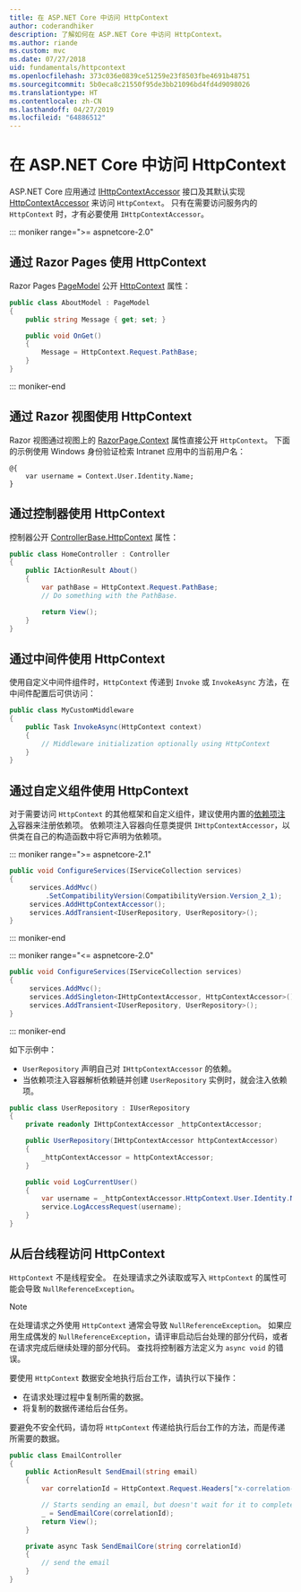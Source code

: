```yaml
---
title: 在 ASP.NET Core 中访问 HttpContext
author: coderandhiker
description: 了解如何在 ASP.NET Core 中访问 HttpContext。
ms.author: riande
ms.custom: mvc
ms.date: 07/27/2018
uid: fundamentals/httpcontext
ms.openlocfilehash: 373c036e0839ce51259e23f8503fbe4691b48751
ms.sourcegitcommit: 5b0eca8c21550f95de3bb21096bd4fd4d9098026
ms.translationtype: HT
ms.contentlocale: zh-CN
ms.lasthandoff: 04/27/2019
ms.locfileid: "64886512"
---
```

# <a name="access-httpcontext-in-aspnet-core"></a>在 ASP.NET Core 中访问 HttpContext

ASP.NET Core 应用通过 [IHttpContextAccessor](/dotnet/api/microsoft.aspnetcore.http.ihttpcontextaccessor) 接口及其默认实现 [HttpContextAccessor](/dotnet/api/microsoft.aspnetcore.http.httpcontextaccessor) 来访问 `HttpContext`。 只有在需要访问服务内的 `HttpContext` 时，才有必要使用 `IHttpContextAccessor`。

::: moniker range=">= aspnetcore-2.0"

## <a name="use-httpcontext-from-razor-pages"></a>通过 Razor Pages 使用 HttpContext

Razor Pages [PageModel](/dotnet/api/microsoft.aspnetcore.mvc.razorpages.pagemodel) 公开 [HttpContext](/dotnet/api/microsoft.aspnetcore.mvc.razorpages.pagemodel.httpcontext) 属性：

```csharp
public class AboutModel : PageModel
{
    public string Message { get; set; }

    public void OnGet()
    {
        Message = HttpContext.Request.PathBase;
    }
}
```

::: moniker-end

## <a name="use-httpcontext-from-a-razor-view"></a>通过 Razor 视图使用 HttpContext

Razor 视图通过视图上的 [RazorPage.Context](/dotnet/api/microsoft.aspnetcore.mvc.razor.razorpage.context#Microsoft_AspNetCore_Mvc_Razor_RazorPage_Context) 属性直接公开 `HttpContext`。 下面的示例使用 Windows 身份验证检索 Intranet 应用中的当前用户名：

```cshtml
@{
    var username = Context.User.Identity.Name;
}
```

## <a name="use-httpcontext-from-a-controller"></a>通过控制器使用 HttpContext

控制器公开 [ControllerBase.HttpContext](/dotnet/api/microsoft.aspnetcore.mvc.controllerbase.httpcontext) 属性：

```csharp
public class HomeController : Controller
{
    public IActionResult About()
    {
        var pathBase = HttpContext.Request.PathBase;
        // Do something with the PathBase.

        return View();
    }
}
```

## <a name="use-httpcontext-from-middleware"></a>通过中间件使用 HttpContext

使用自定义中间件组件时，`HttpContext` 传递到 `Invoke` 或 `InvokeAsync` 方法，在中间件配置后可供访问：

```csharp
public class MyCustomMiddleware
{
    public Task InvokeAsync(HttpContext context)
    {
        // Middleware initialization optionally using HttpContext
    }
}
```

## <a name="use-httpcontext-from-custom-components"></a>通过自定义组件使用 HttpContext

对于需要访问 `HttpContext` 的其他框架和自定义组件，建议使用内置的[依赖项注入](xref:fundamentals/dependency-injection)容器来注册依赖项。 依赖项注入容器向任意类提供 `IHttpContextAccessor`，以供类在自己的构造函数中将它声明为依赖项。

::: moniker range=">= aspnetcore-2.1"

```csharp
public void ConfigureServices(IServiceCollection services)
{
     services.AddMvc()
         .SetCompatibilityVersion(CompatibilityVersion.Version_2_1);
     services.AddHttpContextAccessor();
     services.AddTransient<IUserRepository, UserRepository>();
}
```

::: moniker-end

::: moniker range="<= aspnetcore-2.0"

```csharp
public void ConfigureServices(IServiceCollection services)
{
     services.AddMvc();
     services.AddSingleton<IHttpContextAccessor, HttpContextAccessor>();
     services.AddTransient<IUserRepository, UserRepository>();
}
```

::: moniker-end

如下示例中：

* `UserRepository` 声明自己对 `IHttpContextAccessor` 的依赖。
* 当依赖项注入容器解析依赖链并创建 `UserRepository` 实例时，就会注入依赖项。

```csharp
public class UserRepository : IUserRepository
{
    private readonly IHttpContextAccessor _httpContextAccessor;

    public UserRepository(IHttpContextAccessor httpContextAccessor)
    {
        _httpContextAccessor = httpContextAccessor;
    }

    public void LogCurrentUser()
    {
        var username = _httpContextAccessor.HttpContext.User.Identity.Name;
        service.LogAccessRequest(username);
    }
}
```

## <a name="httpcontext-access-from-a-background-thread"></a>从后台线程访问 HttpContext

`HttpContext` 不是线程安全。 在处理请求之外读取或写入 `HttpContext` 的属性可能会导致 `NullReferenceException`。

> [!NOTE]
> 在处理请求之外使用 `HttpContext` 通常会导致 `NullReferenceException`。 如果应用生成偶发的 `NullReferenceException`，请评审启动后台处理的部分代码，或者在请求完成后继续处理的部分代码。 查找将控制器方法定义为 `async void` 的错误。

要使用 `HttpContext` 数据安全地执行后台工作，请执行以下操作：

* 在请求处理过程中复制所需的数据。
* 将复制的数据传递给后台任务。

要避免不安全代码，请勿将 `HttpContext` 传递给执行后台工作的方法，而是传递所需要的数据。

```csharp
public class EmailController
{
    public ActionResult SendEmail(string email)
    {
        var correlationId = HttpContext.Request.Headers["x-correlation-id"].ToString();

        // Starts sending an email, but doesn't wait for it to complete
        _ = SendEmailCore(correlationId);
        return View();
    }

    private async Task SendEmailCore(string correlationId)
    {
        // send the email
    }
}
